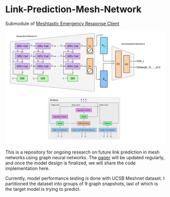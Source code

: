 # Link-Prediction-Mesh-Network
Submodule of [Meshtastic Emergency Response Client](https://github.com/ajmcquilkin/Meshtastic-emergency-response-client)

![Architecture](architecture_gnblock.png)
 
This is a repository for ongoing research on future link prediction in mesh networks using graph neural networks. The [paper](https://github.com/barkincavdaroglu/Link-Prediction-Mesh-Network/blob/main/Mesh%20Link%20Prediction%20-%20Working%20Paper.pdf) will be updated regularly, and once the model design is finalized, we will share the code implementation here.

Currently, model performance testing is done with UCSB Meshnet dataset. I partitioned the dataset into
groups of 9 graph snapshots, last of which is the target model is trying to predict.